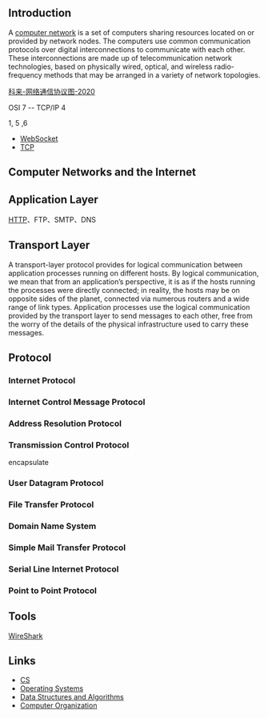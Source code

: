 ## Introduction

A [computer network](https://en.wikipedia.org/wiki/Computer_network) is a set of computers sharing resources located on or provided by network nodes. 
The computers use common communication protocols over digital interconnections to communicate with each other. 
These interconnections are made up of telecommunication network technologies, based on physically wired, optical, 
and wireless radio-frequency methods that may be arranged in a variety of network topologies.



[科来-网络通信协议图-2020](http://www.colasoft.com.cn/download/network-protocol-map-2020.pdf)

OSI 7 -- TCP/IP 4

1, 5 ,6 


- [WebSocket](/docs/CS/CN/WebSocket.md)
- [TCP](/docs/CS/CN/TCP.md)

## Computer Networks and the Internet





## Application Layer

[HTTP](/docs/CS/CN/HTTP.md)、FTP、SMTP、DNS

## Transport Layer

A transport-layer protocol provides for logical communication between application processes running on different hosts. 
By logical communication, we mean that from an application’s perspective, it is as if the hosts running the processes were directly connected; in reality, the hosts may be on opposite sides of the planet, connected via numerous routers and a wide range of link types. 
Application processes use the logical communication provided by the transport layer to send messages to each other, free from the worry of the details of the physical infrastructure used to carry these messages.





## Protocol



### Internet Protocol



### Internet Control Message Protocol



### Address Resolution Protocol



### Transmission Control Protocol

encapsulate



### User Datagram Protocol





### File Transfer Protocol



### Domain Name System



### Simple Mail Transfer Protocol



### Serial Line Internet Protocol



### Point to Point Protocol


## Tools

[WireShark](/docs/CS/CN/Tools/WireShark.md)

## Links
- [CS](/docs/CS/CS.md)
- [Operating Systems](/docs/CS/OS/OS.md)
- [Data Structures and Algorithms](/docs/CS/Algorithms/Algorithms.md)
- [Computer Organization](/docs/CS/CO/CO.md)